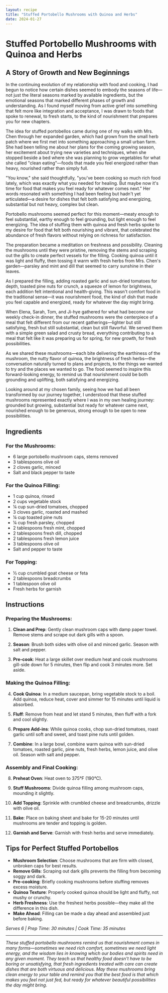 ```yaml
---
layout: recipe
title: "Stuffed Portobello Mushrooms with Quinoa and Herbs"
date: 2024-01-27
---
```


# Stuffed Portobello Mushrooms with Quinoa and Herbs

## A Story of Growth and New Beginnings

In the continuing evolution of my relationship with food and cooking, I had begun to notice how certain dishes seemed to embody the seasons of life—not just the literal seasons marked by available ingredients, but the emotional seasons that marked different phases of growth and understanding. As I found myself moving from active grief into something that felt more like integration and acceptance, I was drawn to foods that spoke to renewal, to fresh starts, to the kind of nourishment that prepares you for new chapters.

The idea for stuffed portobellos came during one of my walks with Mrs. Chen through her expanded garden, which had grown from the small herb patch where we first met into something approaching a small urban farm. She had been telling me about her plans for the coming growing season, her excitement about trying new varieties and techniques, when she stopped beside a bed where she was planning to grow vegetables for what she called "clean eating"—foods that made you feel energized rather than heavy, nourished rather than simply full.

"You know," she said thoughtfully, "you've been cooking so much rich food lately, which was exactly what you needed for healing. But maybe now it's time for food that makes you feel ready for whatever comes next." Her words resonated with something I had been feeling but hadn't yet articulated—a desire for dishes that felt both satisfying and energizing, substantial but not heavy, complex but clean.

Portobello mushrooms seemed perfect for this moment—meaty enough to feel substantial, earthy enough to feel grounding, but light enough to feel energizing. The idea of stuffing them with quinoa and fresh herbs spoke to my desire for food that felt both nourishing and vibrant, that celebrated the abundance of fresh flavors without relying on richness for satisfaction.

The preparation became a meditation on freshness and possibility. Cleaning the mushrooms until they were pristine, removing the stems and scraping out the gills to create perfect vessels for the filling. Cooking quinoa until it was light and fluffy, then tossing it warm with fresh herbs from Mrs. Chen's garden—parsley and mint and dill that seemed to carry sunshine in their leaves.

As I prepared the filling, adding roasted garlic and sun-dried tomatoes for depth, toasted pine nuts for crunch, a squeeze of lemon for brightness, each addition felt intentional and health-giving. This wasn't comfort food in the traditional sense—it was nourishment food, the kind of dish that made you feel capable and energized, ready for whatever the day might bring.

When Elena, Sarah, Tom, and Ji-hye gathered for what had become our weekly check-in dinner, the stuffed mushrooms were the centerpiece of a meal that felt different from our recent gatherings—lighter but still satisfying, fresh but still substantial, clean but still flavorful. We served them with a simple green salad and crusty bread, everything contributing to a meal that felt like it was preparing us for spring, for new growth, for fresh possibilities.

As we shared these mushrooms—each bite delivering the earthiness of the mushroom, the nutty flavor of quinoa, the brightness of fresh herbs—the conversation naturally turned to plans and projects, to the things we wanted to try and the places we wanted to go. The food seemed to inspire this forward-looking energy, to remind us that nourishment could be both grounding and uplifting, both satisfying and energizing.

Looking around at my chosen family, seeing how we had all been transformed by our journey together, I understood that these stuffed mushrooms represented exactly where I was in my own healing journey: grounded but growing, substantial but ready for whatever came next, nourished enough to be generous, strong enough to be open to new possibilities.

## Ingredients

### For the Mushrooms:
- 6 large portobello mushroom caps, stems removed
- 3 tablespoons olive oil
- 2 cloves garlic, minced
- Salt and black pepper to taste

### For the Quinoa Filling:
- 1 cup quinoa, rinsed
- 2 cups vegetable stock
- ¼ cup sun-dried tomatoes, chopped
- 3 cloves garlic, roasted and mashed
- ¼ cup toasted pine nuts
- ¼ cup fresh parsley, chopped
- 2 tablespoons fresh mint, chopped
- 2 tablespoons fresh dill, chopped
- 2 tablespoons fresh lemon juice
- 3 tablespoons olive oil
- Salt and pepper to taste

### For Topping:
- ½ cup crumbled goat cheese or feta
- 2 tablespoons breadcrumbs
- 1 tablespoon olive oil
- Fresh herbs for garnish

## Instructions

### Preparing the Mushrooms:
1. **Clean and Prep**: Gently clean mushroom caps with damp paper towel. Remove stems and scrape out dark gills with a spoon.

2. **Season**: Brush both sides with olive oil and minced garlic. Season with salt and pepper.

3. **Pre-cook**: Heat a large skillet over medium heat and cook mushrooms gill-side down for 5 minutes, then flip and cook 3 minutes more. Set aside.

### Making the Quinoa Filling:
4. **Cook Quinoa**: In a medium saucepan, bring vegetable stock to a boil. Add quinoa, reduce heat, cover and simmer for 15 minutes until liquid is absorbed.

5. **Fluff**: Remove from heat and let stand 5 minutes, then fluff with a fork and cool slightly.

6. **Prepare Add-ins**: While quinoa cooks, chop sun-dried tomatoes, roast garlic until soft and sweet, and toast pine nuts until golden.

7. **Combine**: In a large bowl, combine warm quinoa with sun-dried tomatoes, roasted garlic, pine nuts, fresh herbs, lemon juice, and olive oil. Season with salt and pepper.

### Assembly and Final Cooking:
8. **Preheat Oven**: Heat oven to 375°F (190°C).

9. **Stuff Mushrooms**: Divide quinoa filling among mushroom caps, mounding it slightly.

10. **Add Topping**: Sprinkle with crumbled cheese and breadcrumbs, drizzle with olive oil.

11. **Bake**: Place on baking sheet and bake for 15-20 minutes until mushrooms are tender and topping is golden.

12. **Garnish and Serve**: Garnish with fresh herbs and serve immediately.

## Tips for Perfect Stuffed Portobellos

- **Mushroom Selection**: Choose mushrooms that are firm with closed, unbroken caps for best results.
- **Remove Gills**: Scraping out dark gills prevents the filling from becoming soggy and dark.
- **Pre-cooking**: Briefly cooking mushrooms before stuffing removes excess moisture.
- **Quinoa Texture**: Properly cooked quinoa should be light and fluffy, not mushy or crunchy.
- **Herb Freshness**: Use the freshest herbs possible—they make all the difference in this dish.
- **Make Ahead**: Filling can be made a day ahead and assembled just before baking.

*Serves 6 | Prep Time: 30 minutes | Cook Time: 35 minutes*

---

*These stuffed portobello mushrooms remind us that nourishment comes in many forms—sometimes we need rich comfort, sometimes we need light energy, and the wisdom lies in knowing which our bodies and spirits need in any given moment. They teach us that healthy food doesn't have to be boring or unsatisfying, that fresh ingredients treated with care can create dishes that are both virtuous and delicious. May these mushrooms bring clean energy to your table and remind you that the best food is that which makes you feel not just fed, but ready for whatever beautiful possibilities the day might bring.*